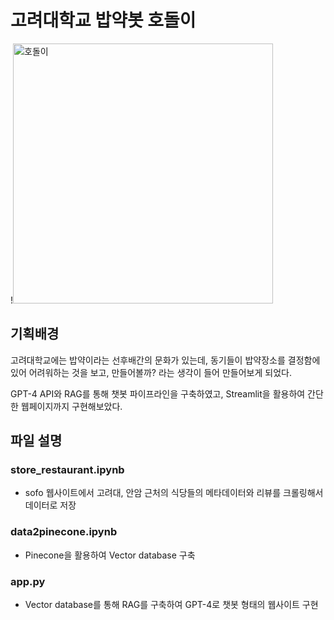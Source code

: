 # 고려대학교 밥약봇 호돌이

!<img width="416" alt="호돌이" src="https://github.com/012shin/Babyakbot/assets/89186881/bbd5944d-3a2c-41b4-acbc-d2e8493d99d7">



## 기획배경
고려대학교에는 밥약이라는 선후배간의 문화가 있는데, 동기들이 밥약장소를 결정함에 있어 어려워하는 것을 보고, 만들어볼까? 라는 생각이 들어 만들어보게 되었다.

GPT-4 API와 RAG를 통해 챗봇 파이프라인을 구축하였고, Streamlit을 활용하여 간단한 웹페이지까지 구현해보았다.

## 파일 설명

### store_restaurant.ipynb
- sofo 웹사이트에서 고려대, 안암 근처의 식당들의 메타데이터와 리뷰를 크롤링해서 데이터로 저장

### data2pinecone.ipynb
- Pinecone을 활용하여 Vector database 구축

### app.py
- Vector database를 통해 RAG를 구축하여 GPT-4로 챗봇 형태의 웹사이트 구현

